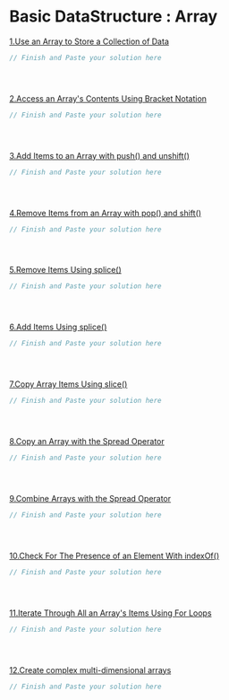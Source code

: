# Basic DataStructure : Array

[1.Use an Array to Store a Collection of Data](https://www.freecodecamp.org/learn/javascript-algorithms-and-data-structures/basic-data-structures/use-an-array-to-store-a-collection-of-data)
```js
// Finish and Paste your solution here





```

[2.Access an Array's Contents Using Bracket Notation](https://www.freecodecamp.org/learn/javascript-algorithms-and-data-structures/basic-data-structures/access-an-arrays-contents-using-bracket-notation)
```js
// Finish and Paste your solution here





```


[3.Add Items to an Array with push() and unshift()](https://www.freecodecamp.org/learn/javascript-algorithms-and-data-structures/basic-data-structures/add-items-to-an-array-with-push-and-unshift)
```js
// Finish and Paste your solution here





```

[4.Remove Items from an Array with pop() and shift()](https://www.freecodecamp.org/learn/javascript-algorithms-and-data-structures/basic-data-structures/remove-items-from-an-array-with-pop-and-shift)
```js
// Finish and Paste your solution here





```

[5.Remove Items Using splice()](https://www.freecodecamp.org/learn/javascript-algorithms-and-data-structures/basic-data-structures/remove-items-using-splice)
```js
// Finish and Paste your solution here





```

[6.Add Items Using splice()](https://www.freecodecamp.org/learn/javascript-algorithms-and-data-structures/basic-data-structures/add-items-using-splice)
```js
// Finish and Paste your solution here





```

[7.Copy Array Items Using slice()](https://www.freecodecamp.org/learn/javascript-algorithms-and-data-structures/basic-data-structures/copy-array-items-using-slice)
```js
// Finish and Paste your solution here





```

[8.Copy an Array with the Spread Operator](https://www.freecodecamp.org/learn/javascript-algorithms-and-data-structures/basic-data-structures/copy-an-array-with-the-spread-operator)
```js
// Finish and Paste your solution here





```

[9.Combine Arrays with the Spread Operator](https://www.freecodecamp.org/learn/javascript-algorithms-and-data-structures/basic-data-structures/combine-arrays-with-the-spread-operator)
```js
// Finish and Paste your solution here





```


[10.Check For The Presence of an Element With indexOf()](https://www.freecodecamp.org/learn/javascript-algorithms-and-data-structures/basic-data-structures/check-for-the-presence-of-an-element-with-indexof)
```js
// Finish and Paste your solution here





```


[11.Iterate Through All an Array's Items Using For Loops](https://www.freecodecamp.org/learn/javascript-algorithms-and-data-structures/basic-data-structures/iterate-through-all-an-arrays-items-using-for-loops)
```js
// Finish and Paste your solution here





```

[12.Create complex multi-dimensional arrays](https://www.freecodecamp.org/learn/javascript-algorithms-and-data-structures/basic-data-structures/create-complex-multi-dimensional-arrays)
```js
// Finish and Paste your solution here





```
